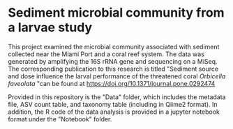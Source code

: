 # Sediment microbial community from a larvae study
This project examined the microbial community associated with sediment collected near the Miami Port and a coral reef system. The data was generated by amplifying the 16S rRNA gene and sequencing on a MiSeq. The corresponding publication to this research is titled "Sediment source and dose influence the larval performance of the threatened coral _Orbicella faveolata_ "can be found at https://doi.org/10.1371/journal.pone.0292474

Provided in this repository is the "Data" folder, which includes the metadata file, ASV count table, and taxonomy table (including in Qiime2 format). In addition, the R code of the data analysis is provided in a jupyter notebook format under the "Notebook" folder.

